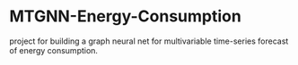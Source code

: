 # MTGNN-Energy-Consumption
project for building a graph neural net for multivariable time-series forecast of energy consumption.
